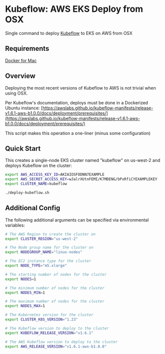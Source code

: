 # Kubeflow: AWS EKS Deploy from OSX

Single command to deploy [Kubeflow](https://awslabs.github.io/kubeflow-manifests/release-v1.6.1-aws-b1.0.0/) to EKS on AWS from OSX

## Requirements

[Docker for Mac](https://docs.docker.com/desktop/install/mac-install/)

## Overview

Deploying the most recent versions of Kubeflow to AWS is not trivial when using OSX.

Per Kubeflow's documentation, deploys must be done in a Dockerized Ubuntu instance: [https://awslabs.github.io/kubeflow-manifests/release-v1.6.1-aws-b1.0.0/docs/deployment/prerequisites/](https://awslabs.github.io/kubeflow-manifests/release-v1.6.1-aws-b1.0.0/docs/deployment/prerequisites/)

This script makes this operation a one-liner (minus some configuration)

## Quick Start

This creates a single-node EKS cluster named "kubeflow" on us-west-2 and deploys Kubeflow on the cluster:

```sh
export AWS_ACCESS_KEY_ID=AKIAIOSFODNN7EXAMPLE
export AWS_SECRET_ACCESS_KEY=wJalrXUtnFEMI/K7MDENG/bPxRfiCYEXAMPLEKEY
export CLUSTER_NAME=kubeflow

./deploy-kubeflow.sh
```

## Additional Config

The following additional arguments can be specified via environmental variables:

```sh
# The AWS Region to create the cluster on
export CLUSTER_REGION="us-west-2"
```

```sh
# The Node group name for the cluster on
export NODEGROUP_NAME="linux-nodes"
```

```sh
# The EC2 instance type for the cluster
export NODE_TYPE="m5.xlarge"
```

```sh
# The starting number of nodes for the cluster
export NODES=1
```

```sh
# The minimum number of nodes for the cluster
export NODES_MIN=1
```

```sh
# The maximum number of nodes for the cluster
export NODES_MAX=1
```

```sh
# The Kubernetes version for the cluster
export CLUSTER_K8S_VERSION="1.23"
```

```sh
# The Kubeflow version to deploy to the cluster
export KUBEFLOW_RELEASE_VERSION="v1.6.1"
```

```sh
# The AWS Kubeflow version to deploy to the cluster
export AWS_RELEASE_VERSION="v1.6.1-aws-b1.0.0"
```
